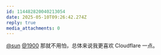 ```yaml
---
id: 114482820040213054
date: 2025-05-10T09:26:42.274Z
reply: true
media_attachments: 0
---
```


[@sun](https://jiong.us/@sun) [@1900](https://social.1900.live/@1900) 那就不用怕，总体来说我更喜欢 Cloudflare 一点。

